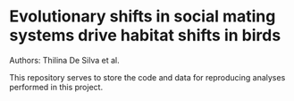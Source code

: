 # Evolutionary shifts in social mating systems drive habitat shifts in birds

Authors: Thilina De Silva et al.

This repository serves to store the code and data for reproducing analyses performed in this project.
